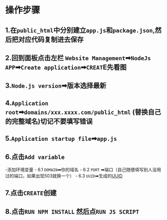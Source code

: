 # 操作步骤
## 1.在`public_html`中分别建立`app.js`和`package.json`,然后把对应代码复制进去保存
## 2.回到面板点击左栏 `Website Management`➡`NodeJs APP`➡`Create application`➡`CREAT`E先看图
## 3.`Node.js version`➡版本选择最新
## 4.`Application root`➡`domains/xxx.xxxx.com/public_html` (替换自己的完整域名)切记不要填写错误
## 5.`Application startup file`➡`app.js`
## 6.点击`Add variable`
   -添加环境变量
      - 6.1 `DOMAIN`➡你的域名
      - 6.2 `PORT` ➡端口（自己随便填写别人没用过的端口，如果出现503就换一个）
      - 6.3 `UUID`➡生成的[UUID](https://1024tools.com/uuid)
## 7.点击`CREATE`创建
## 8.点击`RUN NPM INSTALL` 然后点`RUN JS SCRIPT`

